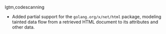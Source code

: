 lgtm,codescanning
* Added partial support for the `golang.org/x/net/html` package, modeling tainted data flow from a retrieved HTML document to its attributes and other data.
